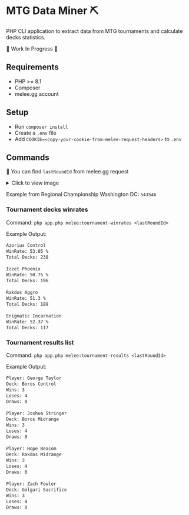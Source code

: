 # MTG Data Miner ⛏️

PHP CLI application to extract data from MTG tournaments and calculate decks statistics.

🚧 Work In Progress 🚧

## Requirements

- PHP >= 8.1
- Composer
- melee.gg account

## Setup

- Run `composer install`
- Create a `.env` file
- Add `COOKIE=<copy-your-cookie-from-melee-request-headers>` to `.env`

## Commands

📝 You can find `lastRoundId` from melee.gg request

<details>
  <summary>Click to view image</summary>

![Melee API call lastRoundId](assets/lastRoundId.png)
</details>

Example from Regional Championship Washington DC: `543546`

### Tournament decks winrates

Command: `php app.php melee:tournament-winrates <lastRoundId>`

Example Output:
```
Azorius Control
WinRate: 53.05 %
Total Decks: 238

Izzet Phoenix
WinRate: 50.75 %
Total Decks: 196

Rakdos Aggro
WinRate: 51.3 %
Total Decks: 189

Enigmatic Incarnation
WinRate: 52.37 %
Total Decks: 117
```

### Tournament results list

Command: `php app.php melee:tournament-results <lastRoundId>`

Example Output:
```
Player: George Taylor
Deck: Boros Control
Wins: 3
Loses: 4
Draws: 0

Player: Joshua Stringer
Deck: Boros Midrange
Wins: 3
Loses: 4
Draws: 0

Player: Hope Beacom
Deck: Rakdos Midrange
Wins: 3
Loses: 4
Draws: 0

Player: Zach Fowler
Deck: Golgari Sacrifice
Wins: 3
Loses: 4
Draws: 0
```
